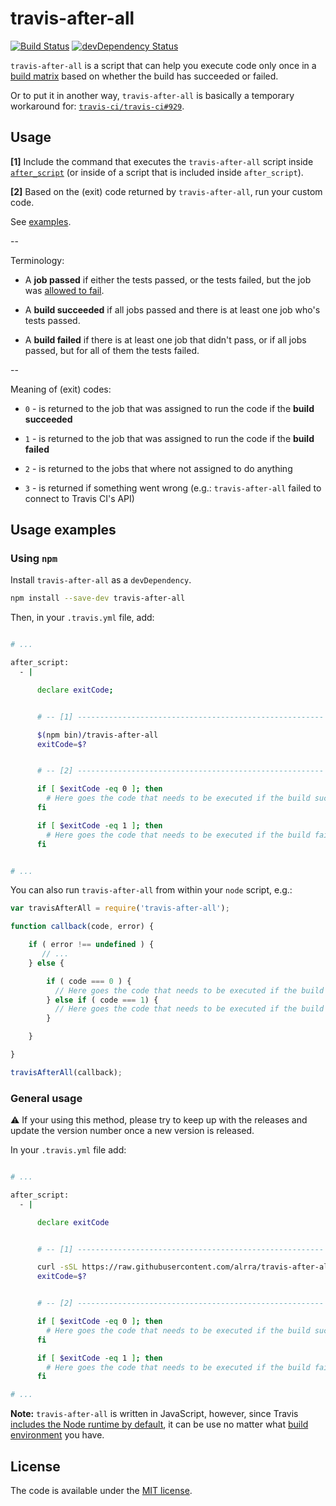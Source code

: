 # travis-after-all

[![Build Status](https://travis-ci.org/alrra/travis-after-all.svg?branch=master)](https://travis-ci.org/alrra/travis-after-all)
[![devDependency Status](https://david-dm.org/alrra/travis-after-all/dev-status.svg)](https://david-dm.org/alrra/travis-after-all#info=devDependencies)

`travis-after-all` is a script that can help you execute code only once
in a [build matrix](http://docs.travis-ci.com/user/customizing-the-build/#Build-Matrix)
based on whether the build has succeeded or failed.

Or to put it in another way, `travis-after-all` is basically a temporary
workaround for: [`travis-ci/travis-ci#929`](https://github.com/travis-ci/travis-ci/issues/929).


## Usage

__[1]__ Include the command that executes the `travis-after-all` script
inside [`after_script`](http://docs.travis-ci.com/user/customizing-the-build/#The-Build-Lifecycle)
(or inside of a script that is included inside `after_script`).

__[2]__ Based on the (exit) code returned by `travis-after-all`, run
your custom code.

See [examples](#usage-examples).

--

Terminology:

* A __job passed__ if either the tests passed, or the tests failed,
  but the job was [allowed to fail](http://docs.travis-ci.com/user/customizing-the-build/#Rows-that-are-Allowed-To-Fail).

* A __build succeeded__ if all jobs passed and there is at least one
  job who's tests passed.

* A __build failed__ if there is at least one job that didn't pass,
  or if all jobs passed, but for all of them the tests failed.

--

Meaning of (exit) codes:

* `0` - is returned to the job that was assigned to run the code if
  the __build succeeded__

* `1` - is returned to the job that was assigned to run the code if
  the __build failed__

* `2` - is returned to the jobs that where not assigned to do anything

* `3` - is returned if something went wrong (e.g.: `travis-after-all`
  failed to connect to Travis CI's API)


## Usage examples

### Using `npm`

Install `travis-after-all` as a `devDependency`.

 ```bash
npm install --save-dev travis-after-all
```

Then, in your `.travis.yml` file, add:

```bash

# ...

after_script:
  - |

      declare exitCode;


      # -- [1] -------------------------------------------------------

      $(npm bin)/travis-after-all
      exitCode=$?


      # -- [2] -------------------------------------------------------

      if [ $exitCode -eq 0 ]; then
        # Here goes the code that needs to be executed if the build succeeded
      fi

      if [ $exitCode -eq 1 ]; then
        # Here goes the code that needs to be executed if the build failed
      fi


# ...

```

You can also run `travis-after-all` from within your `node` script,
e.g.:

```js
var travisAfterAll = require('travis-after-all');

function callback(code, error) {

    if ( error !== undefined ) {
       // ...
    } else {

        if ( code === 0 ) {
          // Here goes the code that needs to be executed if the build succeeded
        } else if ( code === 1) {
          // Here goes the code that needs to be executed if the build failed
        }

    }

}

travisAfterAll(callback);
```

### General usage

:warning: If your using this method, please try to keep up with the
releases and update the version number once a new version is released.

In your `.travis.yml` file add:

```bash

# ...

after_script:
  - |

      declare exitCode


      # -- [1] -------------------------------------------------------

      curl -sSL https://raw.githubusercontent.com/alrra/travis-after-all/1.4.1/lib/travis-after-all.js | node
      exitCode=$?


      # -- [2] -------------------------------------------------------

      if [ $exitCode -eq 0 ]; then
        # Here goes the code that needs to be executed if the build succeeded
      fi

      if [ $exitCode -eq 1 ]; then
        # Here goes the code that needs to be executed if the build failed
      fi

# ...

```

__Note:__ `travis-after-all` is written in JavaScript, however, since
Travis [includes the Node runtime by default](http://docs.travis-ci.com/user/ci-environment/#Runtimes),
it can be use no matter what [build environment](http://docs.travis-ci.com/user/ci-environment/)
you have.


## License

The code is available under the [MIT license](LICENSE.txt).
